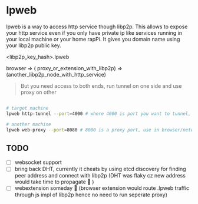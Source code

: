 # lpweb

lpweb is a way to access http service though libp2p.
This allows to expose your http service even if you only have private ip like services running in your local machine or your home rapPi.
It gives you domain name using your libp2p public key.

<libp2p_key_hash>.lpweb

browser => ( proxy_or_extension_with_libp2p) => (another_libp2p_node_with_http_service)

> But you need access to both ends, run tunnel on one side and use proxy on other 

```bash

# target machine
lpweb http-tunnel --port=4000 # where 4000 is port you want to tunnel, your websevice/ dev port / python3 -m http.server

# another machine
lpweb web-proxy --port=8080 # 8080 is a proxy port, use in browser/networking

```

## TODO
- [ ] websocket support
- [ ] bring back DHT, currently it cheats by using etcd discovery for finding peer address and connect with libp2p (DHT was flaky cz new address would take time to propagate 🤷 )
- [ ] webextension someday 🤞 (browser extension would route <hash>.lpweb traffic through js impl of libp2p hence no need to run seperate proxy)
